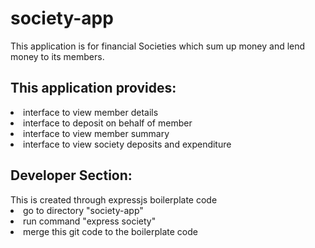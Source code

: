 # society-app
This application is for financial Societies which sum up money and lend money to its members. 

<h2>This application provides:</h2>
<li>interface to view member details
<li>interface to deposit on behalf of member
<li>interface to view member summary
<li>interface to view society deposits and expenditure
</ul>

<h2>Developer Section:</h2>
This is created through expressjs boilerplate code
<li>go to directory "society-app"
<li>run command "express society"
<li>merge this git code to the boilerplate code